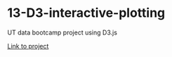 # 13-D3-interactive-plotting
UT data bootcamp project using D3.js 

[Link to project](https://gthesing.github.io/projects/D3interactive/) 

